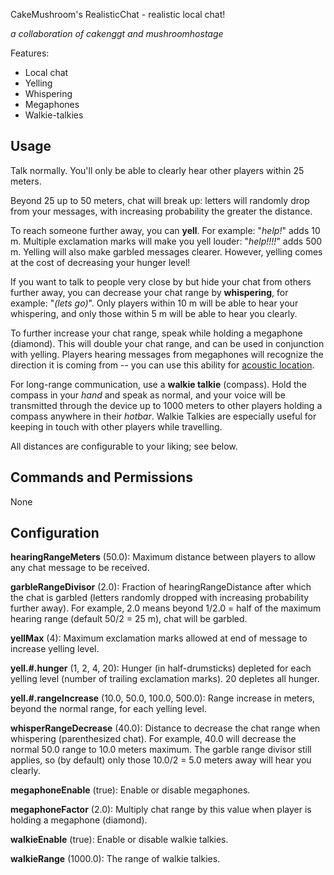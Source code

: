 CakeMushroom's RealisticChat - realistic local chat!

*a collaboration of cakenggt and mushroomhostage*

Features:

* Local chat 
* Yelling
* Whispering
* Megaphones
* Walkie-talkies

## Usage
Talk normally. You'll only be able to clearly hear other players within 25 meters.

Beyond 25 up to 50 meters, chat will break up: letters will randomly drop from your
messages, with increasing probability the greater the distance.

To reach someone further away, you can **yell**. For example: "*help!*" adds 10 m. Multiple exclamation
marks will make you yell louder: "*help!!!!*" adds 500 m. Yelling will also make garbled messages clearer.
However, yelling comes at the cost of decreasing your hunger level!

If you want to talk to people very close by but hide your chat from others further away, you
can decrease your chat range by **whispering**, for example: "*(lets go)*". Only players within
10 m will be able to hear your whispering, and only those within 5 m will be able to hear you clearly.

To further increase your chat range, speak while holding a megaphone (diamond). This will double your
chat range, and can be used in conjunction with yelling. Players hearing messages from megaphones
will recognize the direction it is coming from -- you can use this ability for [acoustic location](http://en.wikipedia.org/wiki/Acoustic_location).

For long-range communication, use a **walkie talkie** (compass). Hold the compass in your *hand*
and speak as normal, and your voice will be transmitted through the device up to 1000 meters
to other players holding a compass anywhere in their *hotbar*. Walkie Talkies are especially
useful for keeping in touch with other players while travelling.

All distances are configurable to your liking; see below.

## Commands and Permissions
None

## Configuration
**hearingRangeMeters** (50.0): Maximum distance between players to allow any chat message to be received.

**garbleRangeDivisor** (2.0): Fraction of hearingRangeDistance after which the chat is garbled 
(letters randomly dropped with increasing probability further away). For example, 2.0 means beyond 1/2.0 = 
half of the maximum hearing range (default 50/2 = 25 m), chat will be garbled.

**yellMax** (4): Maximum exclamation marks allowed at end of message to increase yelling level.

**yell.#.hunger** (1, 2, 4, 20): Hunger (in half-drumsticks) depleted for each yelling level 
(number of trailing exclamation marks). 20 depletes all hunger.

**yell.#.rangeIncrease** (10.0, 50.0, 100.0, 500.0): Range increase in meters, beyond the normal range, for
each yelling level.

**whisperRangeDecrease** (40.0): Distance to decrease the chat range when whispering (parenthesized chat).
For example, 40.0 will decrease the normal 50.0 range to 10.0 meters maximum. The garble range divisor still
applies, so (by default) only those 10.0/2 = 5.0 meters away will hear you clearly.

**megaphoneEnable** (true): Enable or disable megaphones. 

**megaphoneFactor** (2.0): Multiply chat range by this value when player is holding a megaphone (diamond).

**walkieEnable** (true): Enable or disable walkie talkies.

**walkieRange** (1000.0): The range of walkie talkies.


